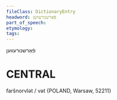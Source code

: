 ```yaml
---
fileClass: DictionaryEntry
headword: פֿאַרשנורעווען
part_of_speech: 
etymology: 
tags: 
---
```

פֿאַרשנורעווען

CENTRAL
========

faršnorvlət / vət {POLAND, Warsaw, 52211}